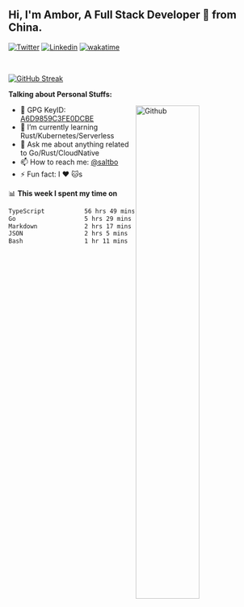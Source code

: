 ## Hi, I'm Ambor, A Full Stack Developer 🚀 from China.

[![Twitter](https://img.shields.io/badge/-saltbo-1ca0f1?style=flat&logo=twitter&logoColor=white)](https://twitter.com/rdsaltbo)
[![Linkedin](https://img.shields.io/badge/-saltbo-blue?style=flat&logo=Linkedin&logoColor=white)](https://www.linkedin.com/in/saltbo/)
[![wakatime](https://wakatime.com/badge/user/f82b1c77-faab-48cd-aef5-a12c0aff104b.svg)](https://wakatime.com/@f82b1c77-faab-48cd-aef5-a12c0aff104b)

&nbsp;  

[![GitHub Streak](https://streak-stats.demolab.com/?user=saltbo&hide_border=true&date_format=M%20j%5B%2C%20Y%5D)](https://git.io/streak-stats)


**Talking about Personal Stuffs:**
<!-- Any image aligned to the right. Beware the width  -->
<img width="50%" align="right" alt="Github" src="https://raw.githubusercontent.com/saltbo/saltbo/master/images/git-header.svg" />

- 🤘 GPG KeyID: [A6D9859C3FE0DCBE](https://saltbo.cn/pgp_keys.asc)
- 🌱 I’m currently learning Rust/Kubernetes/Serverless
- 💬 Ask me about anything related to Go/Rust/CloudNative
- 📫 How to reach me: [@saltbo](https://t.me/saltbo)
- ⚡ Fun fact: I :heart: :cat:s


📊 **This week I spent my time on**
<!--START_SECTION:waka-->

```txt
TypeScript           56 hrs 49 mins  ███████████████████▓░░░░░   79.04 %
Go                   5 hrs 29 mins   ██░░░░░░░░░░░░░░░░░░░░░░░   07.64 %
Markdown             2 hrs 17 mins   ▓░░░░░░░░░░░░░░░░░░░░░░░░   03.18 %
JSON                 2 hrs 5 mins    ▓░░░░░░░░░░░░░░░░░░░░░░░░   02.91 %
Bash                 1 hr 11 mins    ▒░░░░░░░░░░░░░░░░░░░░░░░░   01.66 %
```

<!--END_SECTION:waka-->
